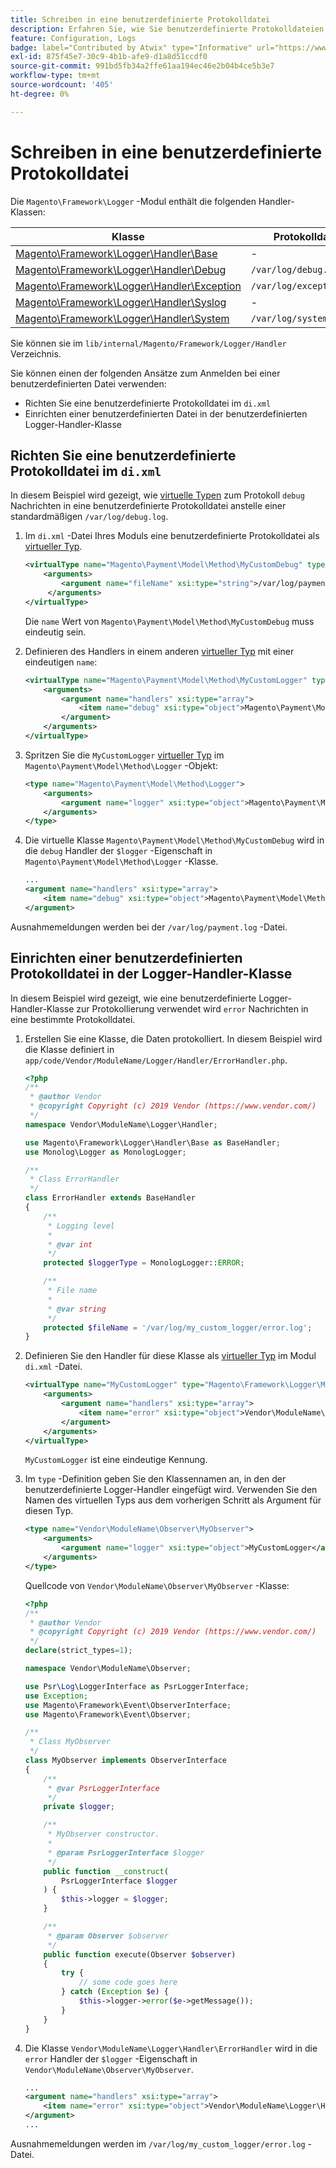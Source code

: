 ```yaml
---
title: Schreiben in eine benutzerdefinierte Protokolldatei
description: Erfahren Sie, wie Sie benutzerdefinierte Protokolldateien einrichten.
feature: Configuration, Logs
badge: label="Contributed by Atwix" type="Informative" url="https://www.atwix.com/" tooltip="Atwix"
exl-id: 875f45e7-30c9-4b1b-afe9-d1a8d51ccdf0
source-git-commit: 991bd5fb34a2ffe61aa194ec46e2b04b4ce5b3e7
workflow-type: tm+mt
source-wordcount: '405'
ht-degree: 0%

---
```


# Schreiben in eine benutzerdefinierte Protokolldatei

Die `Magento\Framework\Logger` -Modul enthält die folgenden Handler-Klassen:

| Klasse | Protokolldatei |
| ----- | -------- |
| [Magento\Framework\Logger\Handler\Base][base] | - |
| [Magento\Framework\Logger\Handler\Debug][debug] | `/var/log/debug.log` |
| [Magento\Framework\Logger\Handler\Exception][exception] | `/var/log/exception.log` |
| [Magento\Framework\Logger\Handler\Syslog][syslog] | - |
| [Magento\Framework\Logger\Handler\System][system] | `/var/log/system.log` |

Sie können sie im `lib/internal/Magento/Framework/Logger/Handler` Verzeichnis.

Sie können einen der folgenden Ansätze zum Anmelden bei einer benutzerdefinierten Datei verwenden:

- Richten Sie eine benutzerdefinierte Protokolldatei im `di.xml`
- Einrichten einer benutzerdefinierten Datei in der benutzerdefinierten Logger-Handler-Klasse

## Richten Sie eine benutzerdefinierte Protokolldatei im `di.xml`

In diesem Beispiel wird gezeigt, wie [virtuelle Typen](https://developer.adobe.com/commerce/php/development/build/dependency-injection-file/#virtual-types) zum Protokoll `debug` Nachrichten in eine benutzerdefinierte Protokolldatei anstelle einer standardmäßigen `/var/log/debug.log`.

1. Im `di.xml` -Datei Ihres Moduls eine benutzerdefinierte Protokolldatei als [virtueller Typ](https://developer.adobe.com/commerce/php/development/build/dependency-injection-file/#virtual-types).

   ```xml
   <virtualType name="Magento\Payment\Model\Method\MyCustomDebug" type="Magento\Framework\Logger\Handler\Base">
       <arguments>
           <argument name="fileName" xsi:type="string">/var/log/payment.log</argument>
        </arguments>
   </virtualType>
   ```

   Die `name` Wert von `Magento\Payment\Model\Method\MyCustomDebug` muss eindeutig sein.

1. Definieren des Handlers in einem anderen [virtueller Typ](https://developer.adobe.com/commerce/php/development/build/dependency-injection-file/#virtual-types) mit einer eindeutigen `name`:

   ```xml
   <virtualType name="Magento\Payment\Model\Method\MyCustomLogger" type="Magento\Framework\Logger\Monolog">
       <arguments>
           <argument name="handlers" xsi:type="array">
               <item name="debug" xsi:type="object">Magento\Payment\Model\Method\MyCustomDebug</item>
           </argument>
       </arguments>
   </virtualType>
   ```

1. Spritzen Sie die `MyCustomLogger` [virtueller Typ](https://developer.adobe.com/commerce/php/development/build/dependency-injection-file/#virtual-types) im `Magento\Payment\Model\Method\Logger` -Objekt:

   ```xml
   <type name="Magento\Payment\Model\Method\Logger">
       <arguments>
           <argument name="logger" xsi:type="object">Magento\Payment\Model\Method\MyCustomLogger</argument>
       </arguments>
   </type>
   ```

1. Die virtuelle Klasse `Magento\Payment\Model\Method\MyCustomDebug` wird in die `debug` Handler der `$logger` -Eigenschaft in `Magento\Payment\Model\Method\Logger` -Klasse.

   ```xml
   ...
   <argument name="handlers" xsi:type="array">
       <item name="debug" xsi:type="object">Magento\Payment\Model\Method\MyCustomDebug</item>
   </argument>
   ```

Ausnahmemeldungen werden bei der `/var/log/payment.log` -Datei.

## Einrichten einer benutzerdefinierten Protokolldatei in der Logger-Handler-Klasse

In diesem Beispiel wird gezeigt, wie eine benutzerdefinierte Logger-Handler-Klasse zur Protokollierung verwendet wird `error` Nachrichten in eine bestimmte Protokolldatei.

1. Erstellen Sie eine Klasse, die Daten protokolliert. In diesem Beispiel wird die Klasse definiert in `app/code/Vendor/ModuleName/Logger/Handler/ErrorHandler.php`.

   ```php
   <?php
   /**
    * @author Vendor
    * @copyright Copyright (c) 2019 Vendor (https://www.vendor.com/)
    */
   namespace Vendor\ModuleName\Logger\Handler;
   
   use Magento\Framework\Logger\Handler\Base as BaseHandler;
   use Monolog\Logger as MonologLogger;
   
   /**
    * Class ErrorHandler
    */
   class ErrorHandler extends BaseHandler
   {
       /**
        * Logging level
        *
        * @var int
        */
       protected $loggerType = MonologLogger::ERROR;
   
       /**
        * File name
        *
        * @var string
        */
       protected $fileName = '/var/log/my_custom_logger/error.log';
   }
   ```

1. Definieren Sie den Handler für diese Klasse als [virtueller Typ](https://developer.adobe.com/commerce/php/development/build/dependency-injection-file/#virtual-types) im Modul `di.xml` -Datei.

   ```xml
   <virtualType name="MyCustomLogger" type="Magento\Framework\Logger\Monolog">
       <arguments>
           <argument name="handlers" xsi:type="array">
               <item name="error" xsi:type="object">Vendor\ModuleName\Logger\Handler\ErrorHandler</item>
           </argument>
       </arguments>
   </virtualType>
   ```

   `MyCustomLogger` ist eine eindeutige Kennung.

1. Im `type` -Definition geben Sie den Klassennamen an, in den der benutzerdefinierte Logger-Handler eingefügt wird. Verwenden Sie den Namen des virtuellen Typs aus dem vorherigen Schritt als Argument für diesen Typ.

   ```xml
   <type name="Vendor\ModuleName\Observer\MyObserver">
       <arguments>
           <argument name="logger" xsi:type="object">MyCustomLogger</argument>
       </arguments>
   </type>
   ```

   Quellcode von `Vendor\ModuleName\Observer\MyObserver` -Klasse:

   ```php
   <?php
   /**
    * @author Vendor
    * @copyright Copyright (c) 2019 Vendor (https://www.vendor.com/)
    */
   declare(strict_types=1);
   
   namespace Vendor\ModuleName\Observer;
   
   use Psr\Log\LoggerInterface as PsrLoggerInterface;
   use Exception;
   use Magento\Framework\Event\ObserverInterface;
   use Magento\Framework\Event\Observer;
   
   /**
    * Class MyObserver
    */
   class MyObserver implements ObserverInterface
   {
       /**
        * @var PsrLoggerInterface
        */
       private $logger;
   
       /**
        * MyObserver constructor.
        *
        * @param PsrLoggerInterface $logger
        */
       public function __construct(
           PsrLoggerInterface $logger
       ) {
           $this->logger = $logger;
       }
   
       /**
        * @param Observer $observer
        */
       public function execute(Observer $observer)
       {
           try {
               // some code goes here
           } catch (Exception $e) {
               $this->logger->error($e->getMessage());
           }
       }
   }
   ```

1. Die Klasse `Vendor\ModuleName\Logger\Handler\ErrorHandler` wird in die `error` Handler der `$logger` -Eigenschaft in `Vendor\ModuleName\Observer\MyObserver`.

   ```xml
   ...
   <argument name="handlers" xsi:type="array">
       <item name="error" xsi:type="object">Vendor\ModuleName\Logger\Handler\ErrorHandler</item>
   </argument>
   ...
   ```

Ausnahmemeldungen werden im `/var/log/my_custom_logger/error.log` -Datei.

<!-- link definitions -->

[base]: https://github.com/magento/magento2/blob/2.4/lib/internal/Magento/Framework/Logger/Handler/Base.php
[debug]: https://github.com/magento/magento2/blob/2.4/lib/internal/Magento/Framework/Logger/Handler/Debug.php
[exception]: https://github.com/magento/magento2/blob/2.4/lib/internal/Magento/Framework/Logger/Handler/Exception.php
[syslog]: https://github.com/magento/magento2/blob/2.4/lib/internal/Magento/Framework/Logger/Handler/Syslog.php
[system]: https://github.com/magento/magento2/blob/2.4/lib/internal/Magento/Framework/Logger/Handler/System.php
